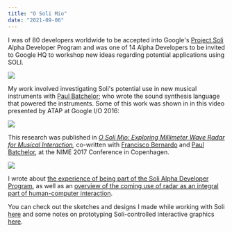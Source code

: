 ```yaml
---
title: "O Soli Mio"
date: "2021-09-06"
---
```




I was of 80 developers worldwide to be accepted into Google's [Project Soli](https://atap.google.com/soli/) Alpha Developer Program and was one of 14 Alpha Developers to be invited to Google HQ to workshop new ideas regarding potential applications using SOLI.  



![](/post_assets/soli/atap.jpg)



My work involved investigating Soli's potential use in new musical instruments with [Paul Batchelor](http://pbat.ch); who wrote the sound synthesis language that powered the instruments.  Some of this work was shown in in this video presented by ATAP at  Google I/O 2016:



[![](http://img.youtube.com/vi/H41A_IWZwZI/0.jpg)](http://www.youtube.com/watch?v=H41A_IWZwZI "")




This research was published in [*O Soli Mio: Exploring Millimeter Wave Radar for Musical Interaction*](http://homes.create.aau.dk/dano/nime17/papers/0054/index.html)*,*  co-written with [Francisco Bernardo](https://fbernardo.com) and [Paul Batchelor](http://paulbatchelor.github.io/), at the NIME 2017 Conference in Copenhagen.



[![](http://img.youtube.com/vi/WGlVzIlJvno/0.jpg)](http://www.youtube.com/watch?v=WGlVzIlJvno "")




I wrote about [the experience of being part of the Soli Alpha Developer Program](https://nickarner.com/notes/participating-in-the-soli-alpha-developer-program-may-23-2016/), as well as an [overview of the coming use of radar as an integral part of human-computer interaction](https://nickarner.com/notes/project-soli-the-coming-use-of-radar-in-human-machine-interfaces-april-2020/).

You can check out the sketches and designs I made while working with Soli [here](/projects_and_work/NickArner-SoliNotebookSketches.pdf) and some notes on prototyping Soli-controlled interactive graphics [here](https://nickarner.com/notes/re-visiting-old-work-soli-sketches-october-28-2021/). 

